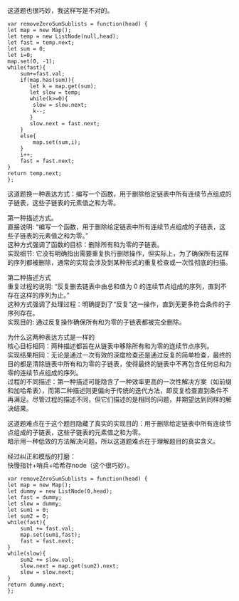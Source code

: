 这道题也很巧妙，我这样写是不对的。    

```code
var removeZeroSumSublists = function(head) {
let map = new Map();
let temp = new ListNode(null,head);
let fast = temp.next;
let sum = 0;
let i=0;
map.set(0, -1); 
while(fast){
    sum+=fast.val;
    if(map.has(sum)){
       let k = map.get(sum);
       let slow = temp;
       while(k>=0){
        slow = slow.next;
        k--;
       }
       slow.next = fast.next;
    }
    else{
        map.set(sum,i);
    }
    i++;
    fast = fast.next;
}
return temp.next;
};
```
这道题换一种表达方式：编写一个函数，用于删除给定链表中所有连续节点组成的子链表，这些子链表的元素值之和为零。      

第一种描述方式。   
直接说明: “编写一个函数，用于删除给定链表中所有连续节点组成的子链表，这些子链表的元素值之和为零。”     
这种方式强调了函数的目标：删除所有和为零的子链表。     
实现细节: 它没有明确指出需要重复执行删除操作，但实际上，为了确保所有这样的序列都被删除，通常的实现会涉及到某种形式的重复检查或一次性彻底的扫描。    

第二种描述方式    
重复过程的说明: “反复删去链表中由总和值为 0 的连续节点组成的序列，直到不存在这样的序列为止。”    
这种方式强调了处理过程：明确提到了“反复”这一操作，直到无更多符合条件的子序列存在。   
实现目的: 通过反复操作确保所有和为零的子链表都被完全删除。    

为什么这两种表达方式是一样的    
核心目标相同：两种描述都旨在从链表中移除所有和为零的连续节点序列。        
实现结果相同：无论是通过一次有效的深度检查还是通过反复的简单检查，最终的目的都是清除链表中所有和为零的子链表，使得最终的链表中不再包含任何总和为零的连续节点组成的序列。      
过程的不同描述：第一种描述可能隐含了一种效率更高的一次性解决方案（如前缀和加哈希表），而第二种描述则更偏向于传统的迭代方法，即反复检查直到条件不再满足。尽管过程的描述不同，但它们描述的是相同的问题，并期望达到同样的解决结果。      

这道题难点在于这个题目隐藏了真实的实现目的：用于删除给定链表中所有连续节点组成的子链表，这些子链表的元素值之和为零。    
暗示用一种低效的方法解决问题，所以这道题难点在于理解题目的真实含义。     

经过纠正和模版的打磨：   
快慢指针+哨兵+哈希存node（这个很巧妙）。    

```code
var removeZeroSumSublists = function(head) {
let map = new Map();
let dummy = new ListNode(0,head);
let fast = dummy;
let slow = dummy;
let sum1 = 0;
let sum2 = 0;
while(fast){
    sum1 += fast.val;
    map.set(sum1,fast);
    fast = fast.next;
}
while(slow){
    sum2 += slow.val;
    slow.next = map.get(sum2).next;
    slow = slow.next;
}
return dummy.next;
};
```
